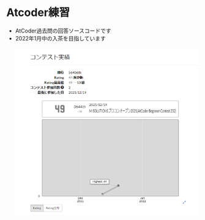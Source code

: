 # Atcoder練習
- AtCoder過去問の回答ソースコードです <br>
- 2022年1月中の入茶を目指しています <br>
　　
![imag](https://github.com/daichiterazawa/Atcoder/blob/master/img/1219.PNG)
